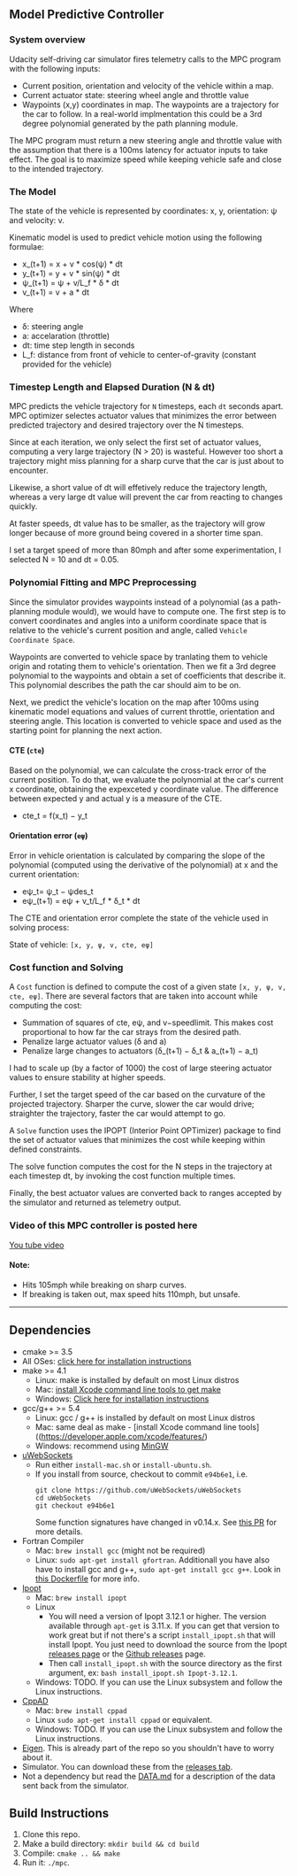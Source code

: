 ## Model Predictive Controller

### System overview

Udacity self-driving car simulator fires telemetry calls to the MPC program with the following inputs:
 - Current position, orientation and velocity of the vehicle within a map.
 - Current actuator state: steering wheel angle and throttle value
 - Waypoints (x,y) coordinates in map. The waypoints are a trajectory for the car to follow. In a real-world implmentation this could be a 3rd degree polynomial generated by the path planning module.

The MPC program must return a new steering angle and throttle value with the assumption that there is a 100ms latency for actuator inputs to take effect.
The goal is to maximize speed while keeping vehicle safe and close to the intended trajectory.

### The Model

The state of the vehicle is represented by coordinates: x, y, orientation: ψ and velocity: v.

Kinematic model is used to predict vehicle motion using the following formulae:

- x_(t+1) = x + v * cos⁡(ψ) * dt
- y_(t+1) = y + v * sin⁡(ψ) * dt
- ψ_(t+1) = ψ + v/L_f * δ * dt
- v_(t+1) = v + a * dt

Where
- δ: steering angle
- a: accelaration (throttle)
- dt: time step length in seconds
- L_f: distance from front of vehicle to center-of-gravity (constant provided for the vehicle)

### Timestep Length and Elapsed Duration (N & dt)

MPC predicts the vehicle trajectory for `N` timesteps, each `dt` seconds apart. MPC optimizer selectes actuator values that minimizes the error between predicted trajectory and desired trajectory over the N timesteps.

Since at each iteration, we only select the first set of actuator values, computing a very large trajectory (N > 20) is wasteful. However too short a trajectory might miss planning for a sharp curve that the car is just about to encounter.

Likewise, a short value of dt will effetively reduce the trajectory length, whereas a very large dt value will prevent the car from reacting to changes quickly.

At faster speeds, dt value has to be smaller, as the trajectory will grow longer because of more ground being covered in a shorter time span.

I set a target speed of more than 80mph and after some experimentation, I selected N = 10 and dt = 0.05.


### Polynomial Fitting and MPC Preprocessing

Since the simulator provides waypoints instead of a polynomial (as a path-planning module would), we would have to compute one. The first step is to convert coordinates and angles into a uniform coordinate space that is relative to the vehicle's current position and angle, called `Vehicle Coordinate Space`.

Waypoints are converted to vehicle space by tranlating them to vehicle origin and rotating them to vehicle's orientation.
Then we fit a 3rd degree polynomial to the waypoints and obtain a set of coefficients that describe it. This polynomial describes the path the car should aim to be on.

Next, we predict the vehicle's location on the map after 100ms using kinematic model equations and values of current throttle, orientation and steering angle. This location is converted to vehicle space and used as the starting point for planning the next action.

#### CTE (`cte`)
Based on the polynomial, we can calculate the cross-track error of the current position. To do that, we evaluate the polynomial at the car's current x coordinate, obtaining the expexceted y coordinate value. The difference between expected y and actual y is a measure of the CTE.

- cte_t = f(x_t) − y_t

#### Orientation error (`eψ`)

Error in vehicle orientation is calculated by comparing the slope of the polynomial (computed using the derivative of the polynomial) at x and the current orientation:

- eψ_t= ψ_t − ψdes_t
- eψ_(t+1) = eψ + v_t/L_f * δ_t * dt

The CTE and orientation error complete the state of the vehicle used in solving process:

State of vehicle: `[x, y, ψ, v, cte, eψ]`

### Cost function and Solving

A `Cost` function is defined to compute the cost of a given state `[x, y, ψ, v, cte, eψ]`. There are several factors that are taken into account while computing the cost:

- Summation of squares of cte, eψ, and v−speedlimit. This makes cost proportional to how far the car strays from the desired path.
- Penalize large actuator values (δ and a)
- Penalize large changes to actuators (δ_(t+1) − δ_t  & a_(t+1) − a_t)

I had to scale up (by a factor of 1000) the cost of large steering actuator values to ensure stability at higher speeds.

Further, I set the target speed of the car based on the curvature of the projected trajectory. Sharper the curve, slower the car would drive; straighter the trajectory, faster the car would attempt to go.

A `Solve` function uses the IPOPT (Interior Point OPTimizer) package to find the set of actuator values that minimizes the cost while keeping within defined constraints.

The solve function computes the cost for the N steps in the trajectory at each timestep dt, by invoking the cost function multiple times.

Finally, the best actuator values are converted back to ranges accepted by the simulator and returned as telemetry output.


### Video of this MPC controller is posted here 

[You tube video](https://youtu.be/PKcjEsma77M)

#### Note:

* Hits 105mph while breaking on sharp curves.
* If breaking is taken out, max speed hits 110mph, but unsafe.


---


## Dependencies

* cmake >= 3.5
 * All OSes: [click here for installation instructions](https://cmake.org/install/)
* make >= 4.1
  * Linux: make is installed by default on most Linux distros
  * Mac: [install Xcode command line tools to get make](https://developer.apple.com/xcode/features/)
  * Windows: [Click here for installation instructions](http://gnuwin32.sourceforge.net/packages/make.htm)
* gcc/g++ >= 5.4
  * Linux: gcc / g++ is installed by default on most Linux distros
  * Mac: same deal as make - [install Xcode command line tools]((https://developer.apple.com/xcode/features/)
  * Windows: recommend using [MinGW](http://www.mingw.org/)
* [uWebSockets](https://github.com/uWebSockets/uWebSockets)
  * Run either `install-mac.sh` or `install-ubuntu.sh`.
  * If you install from source, checkout to commit `e94b6e1`, i.e.
    ```
    git clone https://github.com/uWebSockets/uWebSockets 
    cd uWebSockets
    git checkout e94b6e1
    ```
    Some function signatures have changed in v0.14.x. See [this PR](https://github.com/udacity/CarND-MPC-Project/pull/3) for more details.
* Fortran Compiler
  * Mac: `brew install gcc` (might not be required)
  * Linux: `sudo apt-get install gfortran`. Additionall you have also have to install gcc and g++, `sudo apt-get install gcc g++`. Look in [this Dockerfile](https://github.com/udacity/CarND-MPC-Quizzes/blob/master/Dockerfile) for more info.
* [Ipopt](https://projects.coin-or.org/Ipopt)
  * Mac: `brew install ipopt`
  * Linux
    * You will need a version of Ipopt 3.12.1 or higher. The version available through `apt-get` is 3.11.x. If you can get that version to work great but if not there's a script `install_ipopt.sh` that will install Ipopt. You just need to download the source from the Ipopt [releases page](https://www.coin-or.org/download/source/Ipopt/) or the [Github releases](https://github.com/coin-or/Ipopt/releases) page.
    * Then call `install_ipopt.sh` with the source directory as the first argument, ex: `bash install_ipopt.sh Ipopt-3.12.1`. 
  * Windows: TODO. If you can use the Linux subsystem and follow the Linux instructions.
* [CppAD](https://www.coin-or.org/CppAD/)
  * Mac: `brew install cppad`
  * Linux `sudo apt-get install cppad` or equivalent.
  * Windows: TODO. If you can use the Linux subsystem and follow the Linux instructions.
* [Eigen](http://eigen.tuxfamily.org/index.php?title=Main_Page). This is already part of the repo so you shouldn't have to worry about it.
* Simulator. You can download these from the [releases tab](https://github.com/udacity/self-driving-car-sim/releases).
* Not a dependency but read the [DATA.md](./DATA.md) for a description of the data sent back from the simulator.


## Build Instructions
1. Clone this repo.
2. Make a build directory: `mkdir build && cd build`
3. Compile: `cmake .. && make`
4. Run it: `./mpc`.

